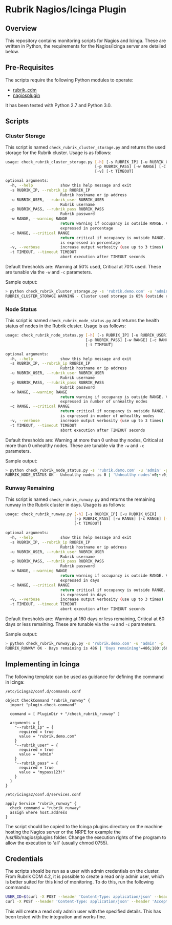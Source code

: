 # Rubrik Nagios/Icinga Plugin

## Overview

This repository contains monitoring scripts for Nagios and Icinga. These are written in Python, the requirements for the Nagios/Icinga server are detailed below.

## Pre-Requisites

The scripts require the following Python modules to operate:

* [rubrik_cdm](https://github.com/rubrikinc/rubrik-sdk-for-python)
* [nagiosplugin](https://pypi.org/project/nagiosplugin/)

It has been tested with Python 2.7 and Python 3.0.

## Scripts

### Cluster Storage

This script is named `check_rubrik_cluster_storage.py` and returns the used storage for the Rubrik cluster. Usage is as follows:

```bash
usage: check_rubrik_cluster_storage.py [-h] [-s RUBRIK_IP] [-u RUBRIK_USER]
                                       [-p RUBRIK_PASS] [-w RANGE] [-c RANGE]
                                       [-v] [-t TIMEOUT]

optional arguments:
  -h, --help            show this help message and exit
  -s RUBRIK_IP, --rubrik_ip RUBRIK_IP
                        Rubrik hostname or ip address
  -u RUBRIK_USER, --rubrik_user RUBRIK_USER
                        Rubrik username
  -p RUBRIK_PASS, --rubrik_pass RUBRIK_PASS
                        Rubrik password
  -w RANGE, --warning RANGE
                        return warning if occupancy is outside RANGE. Value is
                        expressed in percentage
  -c RANGE, --critical RANGE
                        return critical if occupancy is outside RANGE. Value
                        is expressed in percentage
  -v, --verbose         increase output verbosity (use up to 3 times)
  -t TIMEOUT, --timeout TIMEOUT
                        abort execution after TIMEOUT seconds
```

Default thresholds are: Warning at 50% used, Critical at 70% used. These are tunable via the `-w` and `-c` parameters.

Sample output:

```bash
> python check_rubrik_cluster_storage.py -s 'rubrik.demo.com' -u 'admin' -p 'mypass123!'
RUBRIK_CLUSTER_STORAGE WARNING - Cluster used storage is 65% (outside range 0:50) | 'Cluster used storage'=65%;50;70;0;100
```

### Node Status

This script is named `check_rubrik_node_status.py` and returns the health status of nodes in the Rubrik cluster. Usage is as follows:

```bash
usage: check_rubrik_node_status.py [-h] [-s RUBRIK_IP] [-u RUBRIK_USER]
                                   [-p RUBRIK_PASS] [-w RANGE] [-c RANGE] [-v]
                                   [-t TIMEOUT]

optional arguments:
  -h, --help            show this help message and exit
  -s RUBRIK_IP, --rubrik_ip RUBRIK_IP
                        Rubrik hostname or ip address
  -u RUBRIK_USER, --rubrik_user RUBRIK_USER
                        Rubrik username
  -p RUBRIK_PASS, --rubrik_pass RUBRIK_PASS
                        Rubrik password
  -w RANGE, --warning RANGE
                        return warning if occupancy is outside RANGE. Value is
                        expressed in number of unhealthy nodes
  -c RANGE, --critical RANGE
                        return critical if occupancy is outside RANGE. Value
                        is expressed in number of unhealthy nodes
  -v, --verbose         increase output verbosity (use up to 3 times)
  -t TIMEOUT, --timeout TIMEOUT
                        abort execution after TIMEOUT seconds
```

Default thresholds are: Warning at more than 0 unhealthy nodes, Critical at more than 0 unhealthy nodes. These are tunable via the `-w` and `-c` parameters.

Sample output:

```bash
> python check_rubrik_node_status.py -s 'rubrik.demo.com' -u 'admin' -p 'mypass123!'
RUBRIK_NODE_STATUS OK - Unhealthy nodes is 0 | 'Unhealthy nodes'=0;~:0;~:0;0
```

### Runway Remaining

This script is named `check_rubrik_runway.py` and returns the remaining runway in the Rubrik cluster in days. Usage is as follows:

```bash
usage: check_rubrik_runway.py [-h] [-s RUBRIK_IP] [-u RUBRIK_USER]
                              [-p RUBRIK_PASS] [-w RANGE] [-c RANGE] [-v]
                              [-t TIMEOUT]

optional arguments:
  -h, --help            show this help message and exit
  -s RUBRIK_IP, --rubrik_ip RUBRIK_IP
                        Rubrik hostname or ip address
  -u RUBRIK_USER, --rubrik_user RUBRIK_USER
                        Rubrik username
  -p RUBRIK_PASS, --rubrik_pass RUBRIK_PASS
                        Rubrik password
  -w RANGE, --warning RANGE
                        return warning if occupancy is outside RANGE. Value is
                        expressed in days
  -c RANGE, --critical RANGE
                        return critical if occupancy is outside RANGE. Value
                        is expressed in days
  -v, --verbose         increase output verbosity (use up to 3 times)
  -t TIMEOUT, --timeout TIMEOUT
                        abort execution after TIMEOUT seconds
```

Default thresholds are: Warning at 180 days or less remaining, Critical at 60 days or less remaining. These are tunable via the `-w` and `-c` parameters.


Sample output:

```bash
> python check_rubrik_runway.py.py -s 'rubrik.demo.com' -u 'admin' -p 'mypass123!'
RUBRIK_RUNWAY OK - Days remaining is 486 | 'Days remaining'=486;180:;60:;0
```

## Implementing in Icinga

The following template can be used as guidance for defining the command in Icinga:

`/etc/icinga2/conf.d/commands.conf`

```
object CheckCommand "rubrik_runway" {
  import "plugin-check-command"

  command = [ PluginDir + "/check_rubrik_runway" ]

  arguments = {
    "--rubrik_ip" = {
      required = true
      value = "rubrik.demo.com"
    }
    "--rubrik_user" = {
      required = true
      value = "admin"
    }
    "--rubrik_pass" = {
      required = true
      value = "mypass123!"
    }
  }
}
```

`/etc/icinga2/conf.d/services.conf`

```
apply Service "rubrik_runway" {
  check_command = "rubrik_runway"
  assign where host.address
}
```

The script should be copied to the Icinga plugins directory on the machine hosting the Nagios server or the NRPE for example the /usr/lib/nagios/plugins folder. Change the execution rights of the program to allow the execution to 'all' (usually chmod 0755).

## Credentials

The scripts shosld be run as a user with admin credentials on the cluster. From Rubrik CDM 4.2, it is possible to create a read only admin user, which is better suited for this kind of monitoring. To do this, run the following commands:

```bash
USER_ID=$(curl -X POST --header 'Content-Type: application/json' --header 'Accept: application/json' -d '{"username":"readonlyadmin","password":"NotAPa$5123!!!","emailAddress":"readonlyadmin@rubrik.demo"}' 'https://rubrik.demo.com/api/internal/user' -k -u 'admin:NotAPa$5123!!!' -s | jq -r '.id')
curl -X POST --header 'Content-Type: application/json' --header 'Accept: application/json' -d $(echo '{"principals":["'$USER_ID'"],"privileges":{"basic":["Global:::All"]}}') 'https://rubrik.demo.com/api/internal/authorization/role/read_only_admin' -k -u 'admin:NotAPa$5123!!!' -s | jq
```

This will create a read only admin user with the specified details. This has been tested with the integration and works fine.
